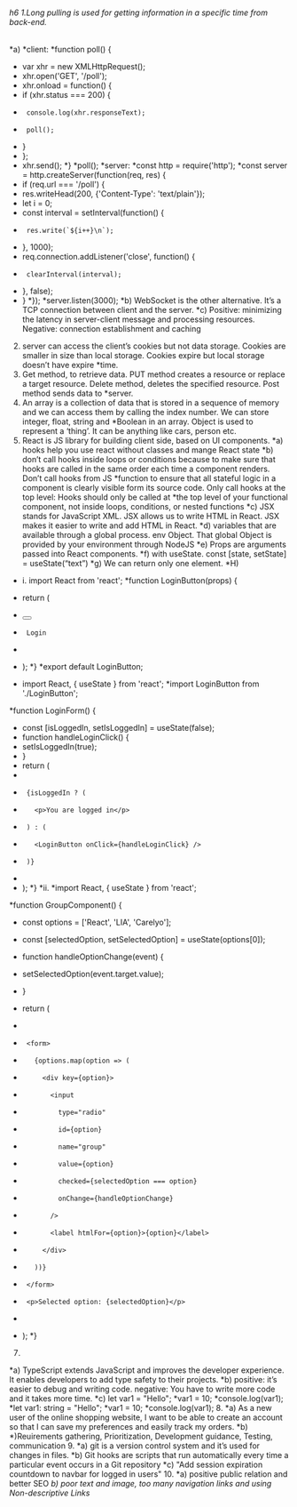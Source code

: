 
###### h6 1.Long pulling is used for getting information in a specific time from back-end. 
*a) 
*client:
*function poll() {
*  var xhr = new XMLHttpRequest();
*  xhr.open('GET', '/poll');
*  xhr.onload = function() {
*    if (xhr.status === 200) {
*      console.log(xhr.responseText);
*      poll();
*    }
*  };
*  xhr.send();
*}
*poll();
*server:
*const http = require('http');
*const server = http.createServer(function(req, res) {
*  if (req.url === '/poll') {
*    res.writeHead(200, {'Content-Type': 'text/plain'});
*    let i = 0;
*    const interval = setInterval(function() {
*      res.write(`${i++}\n`);
*    }, 1000);
*    req.connection.addListener('close', function() {
*      clearInterval(interval);
*    }, false);
*  }
*});
*server.listen(3000);
*b) WebSocket is the other alternative. It’s a TCP connection between client and the server.
*c) Positive: minimizing the latency in server-client message and processing resources. Negative: connection establishment and caching 
2. server can access the client’s cookies but not data storage. Cookies are smaller in size than local storage. Cookies expire but local storage doesn’t have expire *time. 
3. Get method, to retrieve data. PUT method creates a resource or replace a target resource. Delete method, deletes the specified resource. Post method sends data to *server. 
4. An array is a collection of data that is stored in a sequence of memory and we can access them by calling the index number. We can store integer, float, string and *Boolean in an array. Object is used to represent a ‘thing’. It can be anything like cars, person etc.
5. React is JS library for building client side, based on UI components.
*a) hooks help you use react without classes and mange React state
*b) don’t call hooks inside loops or conditions because to make sure that hooks are called in the same order each time a component renders. Don’t call hooks from JS *function to ensure that all stateful logic in a component is clearly visible form its source code. Only call hooks at the top level: Hooks should only be called at *the top level of your functional component, not inside loops, conditions, or nested functions
*c) JSX stands for JavaScript XML. JSX allows us to write HTML in React. JSX makes it easier to write and add HTML in React.
*d) variables that are available through a global process. env Object. That global Object is provided by your environment through NodeJS
*e) Props are arguments passed into React components.
*f) with useState. const [state, setState] = useState(“text”)
*g) We can return only one element.
*H)
* i. import React from 'react';
*function LoginButton(props) {
*  return (
*    <button onClick={props.onClick}>
*      Login
*    </button>
*  );
*}
*export default LoginButton;

*   import React, { useState } from 'react';
*import LoginButton from './LoginButton';

*function LoginForm() {
*  const [isLoggedIn, setIsLoggedIn] = useState(false);
*  function handleLoginClick() {
*    setIsLoggedIn(true);
*  }
*  return (
*    <div>
*      {isLoggedIn ? (
*        <p>You are logged in</p>
*      ) : (
*        <LoginButton onClick={handleLoginClick} />
*      )}
*    </div>
*  );
*}
*ii.
*import React, { useState } from 'react';

*function GroupComponent() {
*  const options = ['React', 'LIA', 'Carelyo'];
*  const [selectedOption, setSelectedOption] = useState(options[0]);

*  function handleOptionChange(event) {
*    setSelectedOption(event.target.value);
*  }

*  return (
*    <div>
*      <form>
*        {options.map(option => (
*          <div key={option}>
*            <input
*              type="radio"
*              id={option}
*              name="group"
*              value={option}
*              checked={selectedOption === option}
*              onChange={handleOptionChange}
*            />
*            <label htmlFor={option}>{option}</label>
*          </div>
*        ))}
*      </form>
*      <p>Selected option: {selectedOption}</p>
*    </div>
*  );
*}
7. 
*a) TypeScript extends JavaScript and improves the developer experience. It enables developers to add type safety to their projects.
*b) positive: it’s easier to debug and writing code. negative: You have to write more code and it takes more time.
*c) let var1 = "Hello";
*var1 = 10;
*console.log(var1);
*let var1: string = "Hello";
*var1 = 10;
*console.log(var1);
8.
*a) As a new user of the online shopping website, I want to be able to create an account so that I can save my preferences and easily track my orders.
*b)
*)Reuirements gathering, Prioritization, Development guidance, Testing, communication
9.
*a) git is a version control system and it’s used for changes in files.
*b) Git hooks are scripts that run automatically every time a particular event occurs in a Git repository
*c) "Add session expiration countdown to navbar for logged in users"
10.
*a) positive public relation and better SEO
*b) poor text and image, too many navigation links and using Non-descriptive Links*





